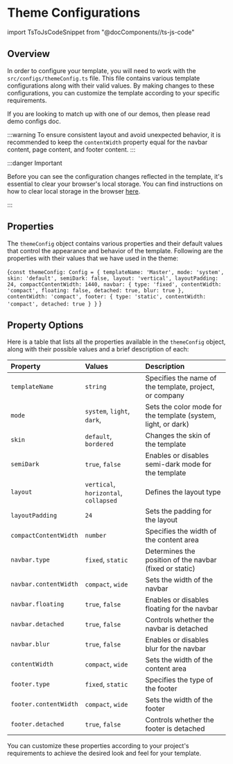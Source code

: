 # Theme Configurations

import TsToJsCodeSnippet from "@docComponents//ts-js-code"

## Overview

In order to configure your template, you will need to work with the `src/configs/themeConfig.ts` file. This file contains various template configurations along with their valid values. By making changes to these configurations, you can customize the template according to your specific requirements.

If you are looking to match up with one of our demos, then please read demo configs doc.

:::warning
To ensure consistent layout and avoid unexpected behavior, it is recommended to keep the `contentWidth` property equal for the navbar content, page content, and footer content.
:::

:::danger Important

Before you can see the configuration changes reflected in the template, it's essential to clear your browser's local storage. You can find instructions on how to clear local storage in the browser [here](https://www.leadshook.com/help/how-to-clear-local-storage-in-google-chrome-browser/).

:::

## Properties

The `themeConfig` object contains various properties and their default values that control the appearance and behavior of the template. Following are the properties with their values that we have used in the theme:

<TsToJsCodeSnippet>{`const themeConfig: Config = {
  templateName: 'Master',
  mode: 'system',
  skin: 'default',
  semiDark: false,
  layout: 'vertical',
  layoutPadding: 24,
  compactContentWidth: 1440,
  navbar: {
    type: 'fixed',
    contentWidth: 'compact',
    floating: false,
    detached: true,
    blur: true
  },
  contentWidth: 'compact',
  footer: {
    type: 'static',
    contentWidth: 'compact',
    detached: true
  }
}`
}</TsToJsCodeSnippet>

## Property Options

Here is a table that lists all the properties available in the `themeConfig` object, along with their possible values and a brief description of each:

| Property             | Values                        | Description                                                            |
|:---------------------|:---------------------------------------|:--------------------------------------------------------------|
| `templateName`       | `string`                               | Specifies the name of the template, project, or company       |
| `mode`               | `system`, `light`, `dark`,             | Sets the color mode for the template (system, light, or dark) |
| `skin`               | `default`, `bordered`                  | Changes the skin of the template                              |  
| `semiDark`           | `true`, `false`                        | Enables or disables semi-dark mode for the template           |
| `layout`             | `vertical`, `horizontal`, `collapsed`  | Defines the layout type                                       |
| `layoutPadding`      | `24`                                   | Sets the padding for the layout                               |
| `compactContentWidth`| `number`                               | Specifies the width of the content area                       |
| `navbar.type`        | `fixed`, `static`                      | Determines the position of the navbar (fixed or static)       |
| `navbar.contentWidth`| `compact`, `wide`                      | Sets the width of the navbar                                  |
| `navbar.floating`    | `true`, `false`                        | Enables or disables floating for the navbar                   |
| `navbar.detached`    | `true`, `false`                        | Controls whether the navbar is detached                       |
| `navbar.blur`        | `true`, `false`                        | Enables or disables blur for the navbar                       |
| `contentWidth`       | `compact`, `wide`                      | Sets the width of the content area                            |
| `footer.type`        | `fixed`, `static`                      | Specifies the type of the footer                              |
| `footer.contentWidth`| `compact`, `wide`                      | Sets the width of the footer                                  |
| `footer.detached`    | `true`, `false`                        | Controls whether the footer is detached                       |

You can customize these properties according to your project's requirements to achieve the desired look and feel for your template.